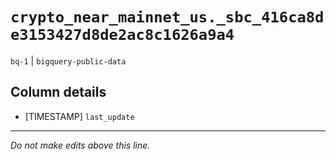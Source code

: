 # `crypto_near_mainnet_us._sbc_416ca8de3153427d8de2ac8c1626a9a4`
`bq-1` | `bigquery-public-data`

## Column details
* [TIMESTAMP] `last_update`

-------------------------------------------------------------------------------
*Do not make edits above this line.*
